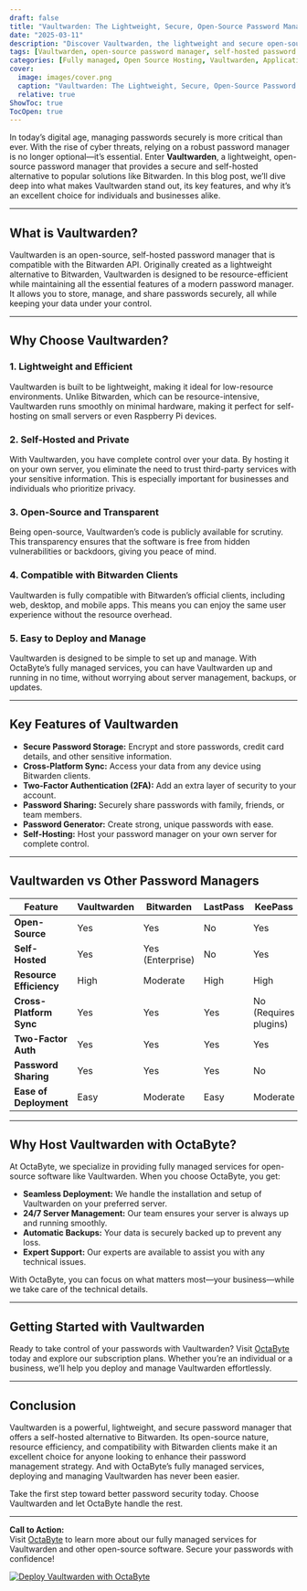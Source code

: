 ```yaml
---
draft: false
title: "Vaultwarden: The Lightweight, Secure, Open-Source Password Manager"
date: "2025-03-11"
description: "Discover Vaultwarden, the lightweight and secure open-source password manager that offers a self-hosted alternative to Bitwarden. Learn why it's perfect for individuals and businesses looking for privacy, flexibility, and ease of use."
tags: [Vaultwarden, open-source password manager, self-hosted password manager, Bitwarden alternative, secure password management, lightweight password manager, Vaultwarden vs Bitwarden, password manager comparison, OctaByte managed services]
categories: [Fully managed, Open Source Hosting, Vaultwarden, Applications, Password Manager]
cover:
  image: images/cover.png
  caption: "Vaultwarden: The Lightweight, Secure, Open-Source Password Manager"
  relative: true
ShowToc: true
TocOpen: true
---
```



In today’s digital age, managing passwords securely is more critical than ever. With the rise of cyber threats, relying on a robust password manager is no longer optional—it’s essential. Enter **Vaultwarden**, a lightweight, open-source password manager that provides a secure and self-hosted alternative to popular solutions like Bitwarden. In this blog post, we’ll dive deep into what makes Vaultwarden stand out, its key features, and why it’s an excellent choice for individuals and businesses alike.

---

## What is Vaultwarden?

Vaultwarden is an open-source, self-hosted password manager that is compatible with the Bitwarden API. Originally created as a lightweight alternative to Bitwarden, Vaultwarden is designed to be resource-efficient while maintaining all the essential features of a modern password manager. It allows you to store, manage, and share passwords securely, all while keeping your data under your control.

---

## Why Choose Vaultwarden?

### 1. **Lightweight and Efficient**  
Vaultwarden is built to be lightweight, making it ideal for low-resource environments. Unlike Bitwarden, which can be resource-intensive, Vaultwarden runs smoothly on minimal hardware, making it perfect for self-hosting on small servers or even Raspberry Pi devices.

### 2. **Self-Hosted and Private**  
With Vaultwarden, you have complete control over your data. By hosting it on your own server, you eliminate the need to trust third-party services with your sensitive information. This is especially important for businesses and individuals who prioritize privacy.

### 3. **Open-Source and Transparent**  
Being open-source, Vaultwarden’s code is publicly available for scrutiny. This transparency ensures that the software is free from hidden vulnerabilities or backdoors, giving you peace of mind.

### 4. **Compatible with Bitwarden Clients**  
Vaultwarden is fully compatible with Bitwarden’s official clients, including web, desktop, and mobile apps. This means you can enjoy the same user experience without the resource overhead.

### 5. **Easy to Deploy and Manage**  
Vaultwarden is designed to be simple to set up and manage. With OctaByte’s fully managed services, you can have Vaultwarden up and running in no time, without worrying about server management, backups, or updates.

---

## Key Features of Vaultwarden

- **Secure Password Storage:** Encrypt and store passwords, credit card details, and other sensitive information.
- **Cross-Platform Sync:** Access your data from any device using Bitwarden clients.
- **Two-Factor Authentication (2FA):** Add an extra layer of security to your account.
- **Password Sharing:** Securely share passwords with family, friends, or team members.
- **Password Generator:** Create strong, unique passwords with ease.
- **Self-Hosting:** Host your password manager on your own server for complete control.

---

## Vaultwarden vs Other Password Managers

| Feature                | Vaultwarden          | Bitwarden            | LastPass             | KeePass              |
|------------------------|----------------------|----------------------|----------------------|----------------------|
| **Open-Source**         | Yes                  | Yes                  | No                   | Yes                  |
| **Self-Hosted**         | Yes                  | Yes (Enterprise)     | No                   | Yes                  |
| **Resource Efficiency** | High                 | Moderate             | High                 | High                 |
| **Cross-Platform Sync** | Yes                  | Yes                  | Yes                  | No (Requires plugins)|
| **Two-Factor Auth**     | Yes                  | Yes                  | Yes                  | Yes                  |
| **Password Sharing**    | Yes                  | Yes                  | Yes                  | No                   |
| **Ease of Deployment**  | Easy                 | Moderate             | Easy                 | Moderate             |

---

## Why Host Vaultwarden with OctaByte?

At OctaByte, we specialize in providing fully managed services for open-source software like Vaultwarden. When you choose OctaByte, you get:

- **Seamless Deployment:** We handle the installation and setup of Vaultwarden on your preferred server.
- **24/7 Server Management:** Our team ensures your server is always up and running smoothly.
- **Automatic Backups:** Your data is securely backed up to prevent any loss.
- **Expert Support:** Our experts are available to assist you with any technical issues.

With OctaByte, you can focus on what matters most—your business—while we take care of the technical details.

---

## Getting Started with Vaultwarden

Ready to take control of your passwords with Vaultwarden? Visit [OctaByte](https://octabyte.io) today and explore our subscription plans. Whether you’re an individual or a business, we’ll help you deploy and manage Vaultwarden effortlessly.

---

## Conclusion

Vaultwarden is a powerful, lightweight, and secure password manager that offers a self-hosted alternative to Bitwarden. Its open-source nature, resource efficiency, and compatibility with Bitwarden clients make it an excellent choice for anyone looking to enhance their password management strategy. And with OctaByte’s fully managed services, deploying and managing Vaultwarden has never been easier.

Take the first step toward better password security today. Choose Vaultwarden and let OctaByte handle the rest.

---

**Call to Action:**  
Visit [OctaByte](https://octabyte.io) to learn more about our fully managed services for Vaultwarden and other open-source software. Secure your passwords with confidence!

[![Deploy Vaultwarden with OctaByte](/images/deploy-on-octabyte.png)](https://octabyte.io/fully-managed-open-source-services/applications/password-manager/vaultwarden)